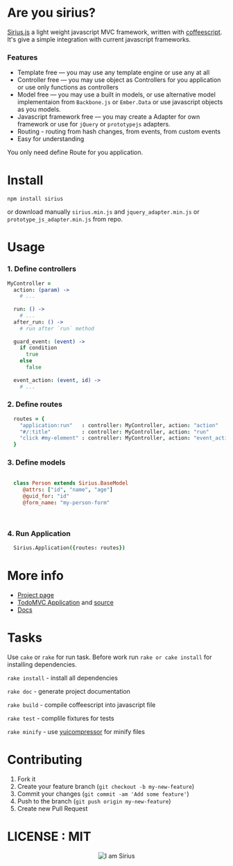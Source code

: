 # Are you sirius?


[Sirius.js](http://fntzr.github.com/sirius) a light weight javascript MVC framework, written with [coffeescript](http://coffeescript.org/). It's give a simple integration with current javascript frameworks.

### Features


+ Template free — you may use any template engine or use any at all
+ Controller free — you may use object as Controllers for you application or use only functions as controllers
+ Model free — you may use a built in models, or use alternative model implementaion from `Backbone.js` or `Ember.Data` or use javascript objects as you models.
+ Javascript framework free — you may create a Adapter for own framework or use for `jQuery` or `prototypejs` adapters.
+ Routing - routing from hash changes, from events, from custom events
+ Easy for understanding

You only need define Route for you application.

# Install

`npm install sirius` 

or download manually `sirius.min.js` and `jquery_adapter.min.js` or `prototype_js_adapter.min.js` from repo.

# Usage

### 1. Define controllers

```coffee
MyController = 
  action: (param) ->
    # ...
  
  run: () ->
    # ...
  after_run: () ->
    # run after `run` method
    
  guard_event: (event) ->
    if condition 
      true 
    else 
      false
      
  event_action: (event, id) ->
    # ...

```

### 2. Define routes

```coffee
  routes = {
    "application:run"   : controller: MyController, action: "action"
    "#/:title"          : controller: MyController, action: "run"
    "click #my-element" : controller: MyController, action: "event_action", guard: "guard_event", data: "id"  
  } 

```

### 3. Define models

```coffee
  
  class Person extends Sirius.BaseModel
     @attrs: ["id", "name", "age"]
     @guid_for: "id"
     @form_name: "my-person-form"
          
   
```

### 4. Run Application

```coffee
  Sirius.Application({routes: routes}) 
```


# More info

+ [Project page](http://fntzr.github.io/sirius)
+ [TodoMVC Application](http://fntzr.github.io/sirius/todomvc/index.html) and [source](https://github.com/fntzr/sirius/blob/master/todomvc/js/app.coffee)
+ [Docs](http://fntzr.github.io/sirius/doc/index.html)



# Tasks

Use `cake` or `rake` for run task. Before work run `rake or cake install` for installing dependencies.

`rake install` - install all dependencies

`rake doc` - generate project documentation

`rake build` - compile coffeescript into javascript file

`rake test` - complile fixtures for tests

`rake minify` - use [yuicompressor](https://github.com/yui/yuicompressor) for minify files

# Contributing

1. Fork it
2. Create your feature branch (`git checkout -b my-new-feature`)
3. Commit your changes (`git commit -am 'Add some feature'`)
4. Push to the branch (`git push origin my-new-feature`)
5. Create new Pull Request





# LICENSE : MIT

<p align="center">
  <img src="http://makeameme.org/media/created/YEAH-I-AM-n5trg3.jpg?raw=true" alt="I am Sirius"/>
</p>
